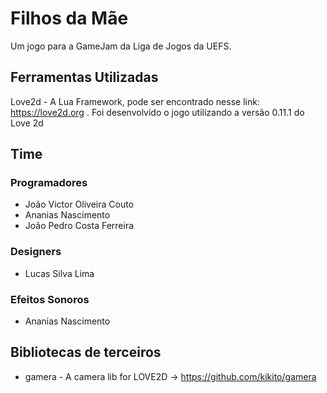 # Filhos da Mãe

Um jogo para a GameJam da Liga de Jogos da UEFS.

## Ferramentas Utilizadas

Love2d - A Lua Framework, pode ser encontrado nesse link: https://love2d.org . Foi desenvolvido o jogo utilizando a versão 0.11.1 do Love 2d

## Time

### Programadores

* João Victor Oliveira Couto
* Ananias Nascimento
* João Pedro Costa Ferreira

### Designers

* Lucas Silva Lima

### Efeitos Sonoros

* Ananias Nascimento

## Bibliotecas de terceiros

* gamera - A camera lib for LOVE2D -> https://github.com/kikito/gamera
